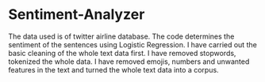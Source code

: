 # Sentiment-Analyzer
The data used is of twitter airline database.
The code determines the sentiment of the sentences using Logistic Regression.
I have carried out the basic cleaning of the whole text data first.
I have removed stopwords, tokenized the whole data.
I have removed emojis, numbers and unwanted features in the text and turned the whole text data into a corpus.
